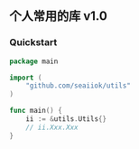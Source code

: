 ## 个人常用的库 v1.0

### Quickstart
```Go
package main

import (
	"github.com/seaiiok/utils"
)

func main() {
	ii := &utils.Utils{}
	// ii.Xxx.Xxx
}